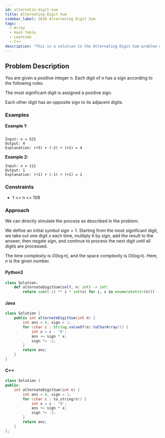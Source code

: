 ```yaml
---
id: alternatin-digit-sum
title: Alternating Digit Sum
sidebar_label: 2610 Alternating Digit Sum
tags:
  - Array
  - Hash Table
  - LeetCode
  - C++
description: "This is a solution to the Alternating Digit Sum problem on LeetCode."
---
```


## Problem Description

You are given a positive integer n. Each digit of n has a sign according to the following rules:

The most significant digit is assigned a positive sign.

Each other digit has an opposite sign to its adjacent digits.

### Examples

**Example 1:**

```

Input: n = 521
Output: 4
Explanation: (+5) + (-2) + (+1) = 4

```

**Example 2:**

```
Input: n = 111
Output: 1
Explanation: (+1) + (-1) + (+1) = 1

```


### Constraints

- 1 <= n <= 109
 

### Approach 

We can directly simulate the process as described in the problem.

We define an initial symbol $sign=1$. Starting from the most significant digit, we take out one digit $x$ each time, multiply it by $sign$, add the result to the answer, then negate $sign$, and continue to process the next digit until all digits are processed.

The time complexity is $O(\log n)$, and the space complexity is $O(\log n)$. Here, $n$ is the given number.

#### Python3

```python
class Solution:
    def alternateDigitSum(self, n: int) -> int:
        return sum((-1) ** i * int(x) for i, x in enumerate(str(n)))
```

#### Java

```java
class Solution {
    public int alternateDigitSum(int n) {
        int ans = 0, sign = 1;
        for (char c : String.valueOf(n).toCharArray()) {
            int x = c - '0';
            ans += sign * x;
            sign *= -1;
        }
        return ans;
    }
}
```

#### C++

```cpp
class Solution {
public:
    int alternateDigitSum(int n) {
        int ans = 0, sign = 1;
        for (char c : to_string(n)) {
            int x = c - '0';
            ans += sign * x;
            sign *= -1;
        }
        return ans;
    }
};
```
